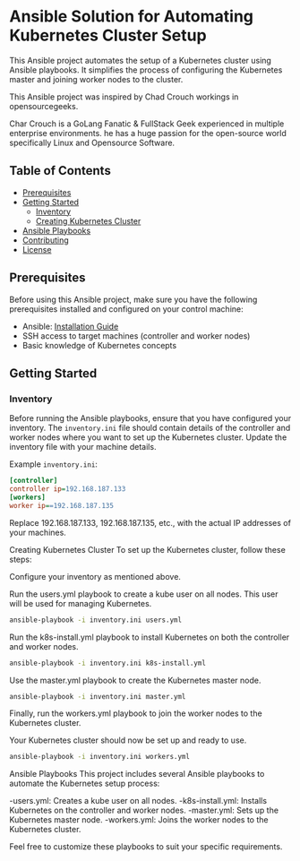 
# Ansible Solution for Automating Kubernetes Cluster Setup

This Ansible project automates the setup of a Kubernetes cluster using Ansible playbooks. It simplifies the process of configuring the Kubernetes master and joining worker nodes to the cluster.

This Ansible project was inspired by Chad Crouch workings in opensourcegeeks.

Char Crouch is a GoLang Fanatic & FullStack Geek experienced in multiple enterprise environments. he has a huge passion for the open-source world specifically Linux and Opensource Software.



## Table of Contents

- [Prerequisites](#prerequisites)
- [Getting Started](#getting-started)
  - [Inventory](#inventory)
  - [Creating Kubernetes Cluster](#creating-kubernetes-cluster)
- [Ansible Playbooks](#ansible-playbooks)
- [Contributing](#contributing)
- [License](#license)

## Prerequisites

Before using this Ansible project, make sure you have the following prerequisites installed and configured on your control machine:

- Ansible: [Installation Guide](https://docs.ansible.com/ansible/latest/installation_guide/index.html)
- SSH access to target machines (controller and worker nodes)
- Basic knowledge of Kubernetes concepts

## Getting Started

### Inventory

Before running the Ansible playbooks, ensure that you have configured your inventory. The `inventory.ini` file should contain details of the controller and worker nodes where you want to set up the Kubernetes cluster. Update the inventory file with your machine details.

Example `inventory.ini`:

```ini
[controller]
controller ip=192.168.187.133 
[workers]
worker ip==192.168.187.135 
```



Replace 192.168.187.133, 192.168.187.135, etc., with the actual IP addresses of your machines.

Creating Kubernetes Cluster
To set up the Kubernetes cluster, follow these steps:

Configure your inventory as mentioned above.

Run the users.yml playbook to create a kube user on all nodes. This user will be used for managing Kubernetes.

```bash
ansible-playbook -i inventory.ini users.yml
```

Run the k8s-install.yml playbook to install Kubernetes on both the controller and worker nodes.


```bash
ansible-playbook -i inventory.ini k8s-install.yml
```

Use the master.yml playbook to create the Kubernetes master node.

```bash
ansible-playbook -i inventory.ini master.yml
```

Finally, run the workers.yml playbook to join the worker nodes to the Kubernetes cluster.


Your Kubernetes cluster should now be set up and ready to use.


```bash
ansible-playbook -i inventory.ini workers.yml
```

Ansible Playbooks
This project includes several Ansible playbooks to automate the Kubernetes setup process:

-users.yml: Creates a kube user on all nodes.
-k8s-install.yml: Installs Kubernetes on the controller and worker nodes.
-master.yml: Sets up the Kubernetes master node.
-workers.yml: Joins the worker nodes to the Kubernetes cluster.


Feel free to customize these playbooks to suit your specific requirements.




